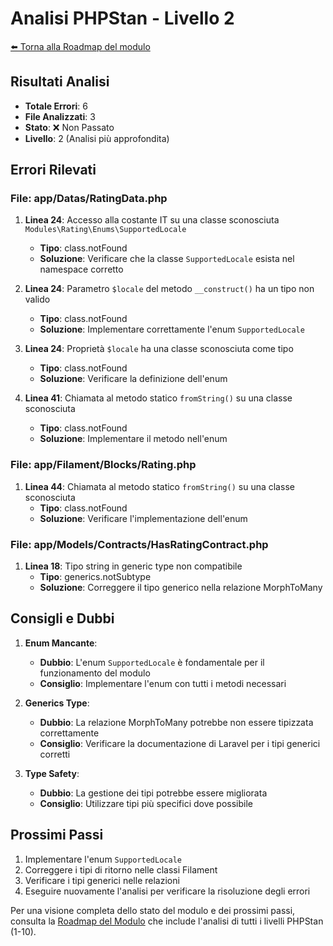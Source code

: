 # Analisi PHPStan - Livello 2

[⬅️ Torna alla Roadmap del modulo](../roadmap.md)


## Risultati Analisi
- **Totale Errori**: 6
- **File Analizzati**: 3
- **Stato**: ❌ Non Passato
- **Livello**: 2 (Analisi più approfondita)

## Errori Rilevati

### File: app/Datas/RatingData.php
1. **Linea 24**: Accesso alla costante IT su una classe sconosciuta `Modules\Rating\Enums\SupportedLocale`
   - **Tipo**: class.notFound
   - **Soluzione**: Verificare che la classe `SupportedLocale` esista nel namespace corretto

2. **Linea 24**: Parametro `$locale` del metodo `__construct()` ha un tipo non valido
   - **Tipo**: class.notFound
   - **Soluzione**: Implementare correttamente l'enum `SupportedLocale`

3. **Linea 24**: Proprietà `$locale` ha una classe sconosciuta come tipo
   - **Tipo**: class.notFound
   - **Soluzione**: Verificare la definizione dell'enum

4. **Linea 41**: Chiamata al metodo statico `fromString()` su una classe sconosciuta
   - **Tipo**: class.notFound
   - **Soluzione**: Implementare il metodo nell'enum

### File: app/Filament/Blocks/Rating.php
1. **Linea 44**: Chiamata al metodo statico `fromString()` su una classe sconosciuta
   - **Tipo**: class.notFound
   - **Soluzione**: Verificare l'implementazione dell'enum

### File: app/Models/Contracts/HasRatingContract.php
1. **Linea 18**: Tipo string in generic type non compatibile
   - **Tipo**: generics.notSubtype
   - **Soluzione**: Correggere il tipo generico nella relazione MorphToMany

## Consigli e Dubbi
1. **Enum Mancante**: 
   - **Dubbio**: L'enum `SupportedLocale` è fondamentale per il funzionamento del modulo
   - **Consiglio**: Implementare l'enum con tutti i metodi necessari

2. **Generics Type**:
   - **Dubbio**: La relazione MorphToMany potrebbe non essere tipizzata correttamente
   - **Consiglio**: Verificare la documentazione di Laravel per i tipi generici corretti

3. **Type Safety**:
   - **Dubbio**: La gestione dei tipi potrebbe essere migliorata
   - **Consiglio**: Utilizzare tipi più specifici dove possibile

## Prossimi Passi
1. Implementare l'enum `SupportedLocale`
2. Correggere i tipi di ritorno nelle classi Filament
3. Verificare i tipi generici nelle relazioni
4. Eseguire nuovamente l'analisi per verificare la risoluzione degli errori

Per una visione completa dello stato del modulo e dei prossimi passi, consulta la [Roadmap del Modulo](../roadmap.md) che include l'analisi di tutti i livelli PHPStan (1-10). 
